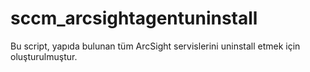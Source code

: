 # sccm_arcsightagentuninstall
Bu script, yapıda bulunan tüm ArcSight servislerini uninstall etmek için oluşturulmuştur.
